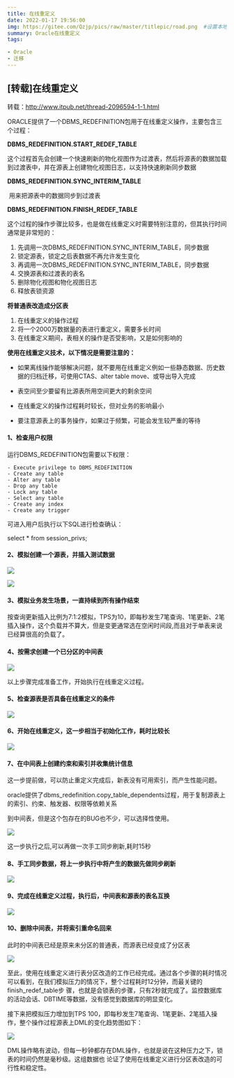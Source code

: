 ```yaml
---
title: 在线重定义
date: 2022-01-17 19:56:00
img: https://gitee.com/Qzjp/pics/raw/master/titlepic/road.png  #设置本地图片
summary: Oracle在线重定义
tags:

- Oracle
- 迁移
---
```


## [转载]在线重定义

转载：http://www.itpub.net/thread-2096594-1-1.html

ORACLE提供了一个DBMS_REDEFINITION包用于在线重定义操作，主要包含三个过程： 

**DBMS_REDEFINITION.START_REDEF_TABLE** 

​		这个过程首先会创建一个快速刷新的物化视图作为过渡表，然后将源表的数据加载到过渡表中，并在源表上创建物化视图日志，以支持快速刷新同步数据 

**DBMS_REDEFINITION.SYNC_INTERIM_TABLE** 

​		用来把源表中的数据同步到过渡表 

**DBMS_REDEFINITION.FINISH_REDEF_TABLE** 

​		这个过程的操作步骤比较多，也是做在线重定义时需要特别注意的，但其执行时间通常是非常短的： 

1. 先调用一次DBMS_REDEFINITION.SYNC_INTERIM_TABLE，同步数据 
2. 锁定源表，锁定之后表数据不再允许发生变化 
3. 再调用一次DBMS_REDEFINITION.SYNC_INTERIM_TABLE，同步数据 
4. 交换源表和过渡表的表名 
5. 删除物化视图和物化视图日志 
6. 释放表锁资源 

**将普通表改造成分区表** 

1. 在线重定义的操作过程 
2. 将一个2000万数据量的表进行重定义，需要多长时间 
3. 在线重定义期间，表相关的操作是否受影响，又是如何影响的 

**使用在线重定义技术，以下情况是需要注意的：** 

- 如果离线操作能够解决问题，就不要用在线重定义例如一些静态数据、历史数据的归档迁移，可使用CTAS、alter table move、或导出导入完成

- 表空间至少要留有比源表所用空间更大的剩余空间 
- 在线重定义的操作过程耗时较长，但对业务的影响最小 
- 要注意源表上的事务操作，如果过于频繁，可能会发生较严重的等待

#### 1、检查用户权限

运行DBMS_REDEFINITION包需要以下权限： 

```
- Execute privilege to DBMS_REDEFINITION
- Create any table
- Alter any table
- Drop any table
- Lock any table
- Select any table
- Create any index
- Create any trigger
```

可进入用户后执行以下SQL进行检查确认： 

select * from session_privs;

#### 2、模拟创建一个源表，并插入测试数据

![](https://gitee.com/Qzjp/pics/raw/master/titlepic/在线重定义1.png)

![](https://gitee.com/Qzjp/pics/raw/master/titlepic/在线重定义2.png)

#### 3、模拟业务发生场景，一直持续到所有操作结束

​		按查询更新插入比例为7:1:2模拟，TPS为10，即每秒发生7笔查询、1笔更新、2笔插入操作，这个负载并不算大，但是变更通常选在空闲时间段,而且对于单表来说已经算很高的负载了。

#### 4、按需求创建一个已分区的中间表

![](https://gitee.com/Qzjp/pics/raw/master/titlepic/在线重定义3.png)

以上步骤完成准备工作，开始执行在线重定义过程。

#### 5、检查源表是否具备在线重定义的条件

![](https://gitee.com/Qzjp/pics/raw/master/titlepic/在线重定义4.png)

#### 6、开始在线重定义，这一步相当于初始化工作，耗时比较长

![](https://gitee.com/Qzjp/pics/raw/master/titlepic/在线重定义5.png)

#### 7、在中间表上创建约束和索引并收集统计信息

这一步提前做，可以防止重定义完成后，新表没有可用索引，而产生性能问题。 

oracle提供了dbms_redefinition.copy_table_dependents过程，用于复制源表上的索引、约束、触发器、权限等依赖关系 

到中间表，但是这个包存在的BUG也不少，可以选择性使用。 

![](https://gitee.com/Qzjp/pics/raw/master/titlepic/在线重定义6.png)

这一步执行之后,可以再做一次手工同步刷新,耗时15秒 

#### 8、手工同步数据，将上一步执行中将产生的数据先做同步刷新

![](https://gitee.com/Qzjp/pics/raw/master/titlepic/在线重定义7.png)

#### 9、完成在线重定义过程，执行后，中间表和源表的表名互换

![](https://gitee.com/Qzjp/pics/raw/master/titlepic/在线重定义8.png)

#### 10、删除中间表，并将索引重命名回来

此时的中间表已经是原来未分区的普通表，而源表已经变成了分区表

![](https://gitee.com/Qzjp/pics/raw/master/titlepic/在线重定义9.png)

至此，使用在线重定义进行表分区改造的工作已经完成。通过各个步骤的耗时情况可以看到，在我们模拟压力的情况下，整个过程耗时12分钟，而最关键的finish_redef_table步 骤，也就是会锁表的步骤，只有2秒就完成了。监控数据库的活动会话、DBTIME等数据，没有感觉到数据库的明显变化。 

接下来把模拟压力增加到TPS 100，即每秒发生7笔查询、1笔更新、2笔插入操作，整个操作过程源表上DML的变化趋势图如下：

![](https://gitee.com/Qzjp/pics/raw/master/titlepic/在线重定义10.png)

DML操作略有波动，但每一秒钟都存在DML操作，也就是说在这种压力之下，锁表的时间仍然是毫秒级。这组数据也 论证了使用在线重定义进行分区表改造的可行性和稳定性。